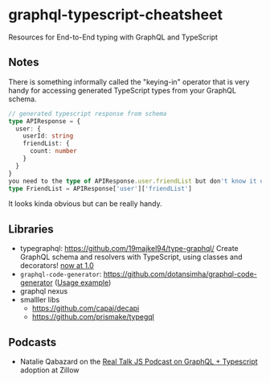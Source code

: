 # graphql-typescript-cheatsheet

Resources for End-to-End typing with GraphQL and TypeScript

## Notes

There is something informally called the "keying-in" operator that is very handy for accessing generated TypeScript types from your GraphQL schema.

```ts
// generated typescript response from schema
type APIResponse = {
  user: {
    userId: string
    friendList: {
      count: number
    }
  }
}
you need to the type of APIResponse.user.friendList but don't know it upfront
type FriendList = APIResponse['user']['friendList']
```

It looks kinda obvious but can be really handy.

## Libraries

- typegraphql: https://github.com/19majkel94/type-graphql/ Create GraphQL schema and resolvers with TypeScript, using classes and decorators! [now at 1.0](https://dev.to/michallytek/announcing-typegraphql-1-0-1d7h)
- `graphql-code-generator`: https://github.com/dotansimha/graphql-code-generator ([Usage example](https://formidable.com/blog/2019/strong-typing/))
- graphql nexus
- smalller libs
  - https://github.com/capaj/decapi
  - https://github.com/prismake/typegql

## Podcasts

- Natalie Qabazard on the [Real Talk JS Podcast on GraphQL + Typescript](https://realtalkjavascript.simplecast.fm/42ba5d10) adoption at Zillow
